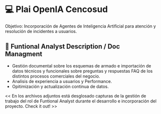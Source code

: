 # 💻 Plai OpenIA Cencosud
Objetivo: Incorporación de Agentes de Inteligencia Artificial para atención y resolución de incidentes a usuarios.

## 👥 Funtional Analyst Description / Doc Managment

- Gestión documental sobre los esquemas de armado e importación de datos técnicos y funcionales sobre preguntas y respuestas FAQ de los distintos procesos comerciales del negocio.
- Analisis de experiencia a usuarios y Performance.
- Opitimización y actualización continua de datos. 

<< En los archivos adjuntos está desglosado capturas de la gestión de trabajo del rol de Funtional Analyst durante el desarrollo e incorporación del proyecto. Check it out! >>
